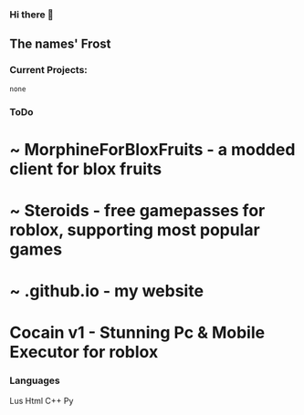 ### Hi there 👋

## The names' Frost


### Current Projects:

```none```

### ToDo

# ~ MorphineForBloxFruits - a modded client for blox fruits
# ~ Steroids - free gamepasses for roblox, supporting most popular games
# ~ .github.io - my website
# Cocain v1 - Stunning Pc & Mobile Executor for roblox

### Languages

Lus
Html
C++
Py
